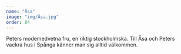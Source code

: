 ```yaml
---
name: "Åsa"
image: "img/Åsa.jpg"
order: 84
---
```

Peters modemedvetna fru, en riktig stockholmska. Till Åsa och Peters vackra hus i Spånga känner man sig alltid välkommen.
